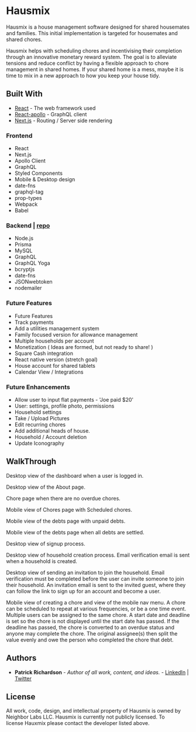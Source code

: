 # Hausmix

Hausmix is a house management software designed for shared housemates and families. This initial implementation is targeted for housemates and shared chores.

Hausmix helps with scheduling chores and incentivising their completion through an innovative monetary reward system. The goal is to alleviate tensions and reduce conflict by having a flexible approach to chore management in shared homes. If your shared home is a mess, maybe it is time to mix in a new approach to how you keep your house tidy.

## Built With

- [React](https://reactjs.org/) - The web framework used
- [React-apollo](https://apollographql.com/docs/react/) - GraphQL client
- [Next.js](https://nextjs.org/) - Routing / Server side rendering

### Frontend

- React
- Next.js
- Apollo Client
- GraphQL
- Styled Components
- Mobile & Desktop design
- date-fns
- graphql-tag
- prop-types
- Webpack
- Babel

### Backend | [repo](https://github.com/setfloat/hausmix_node)

- Node.js
- Prisma
- MySQL
- GraphQL
- GraphQL Yoga
- bcryptjs
- date-fns
- JSONwebtoken
- nodemailer

### Future Features

- Future Features
- Track payments
- Add a utilities management system
- Family focused version for allowance management
- Multiple households per account
- Monetization ( Ideas are formed, but not ready to share! )
- Square Cash integration
- React native version (stretch goal)
- House account for shared tablets
- Calendar View / Integrations

### Future Enhancements

- Allow user to input flat payments - 'Joe paid \$20'
- User: settings, profile photo, permissions
- Household settings
- Take / Upload Pictures
- Edit recurring chores
- Add additional heads of house.
- Household / Account deletion
- Update Iconography

## WalkThrough

<!-- [](./readme/hausmix_about.gif) -->

Desktop view of the dashboard when a user is logged in.

[](./readme/hausmix_main.png)

Desktop view of the About page.

[](./readme/hausmix_about.png)

Chore page when there are no overdue chores.

[](./readme/hausmix_no_chores.png)

Mobile view of Chores page with Scheduled chores.

[](./readme/hausmix_scheduled.png)

Mobile view of the debts page with unpaid debts.

[](./readme/hausmix_debts.png)

Mobile view of the debts page when all debts are settled.

[](./readme/hausmix_settled.png)

Desktop view of signup process.

[](./readme/hausmix_signup.gif)

Desktop view of household creation process. Email verification email is sent when a household is created.
[](./readme/hausmix_create_house.gif)

Desktop view of sending an invitation to join the household. Email verification must be completed before the user can invite someone to join their household.  An invitation email is sent to the invited guest, where they can follow the link to sign up for an account and become a user.

[](./readme/hausmix_invitation.gif)

Mobile view of creating a chore and view of the mobile nav menu. A chore can be scheduled to repeat at various frequencies, or be a one time event.  Multiple users can be assigned to the same chore. A start date and deadline is set so the chore is not displayed until the start date has passed. If the deadline has passed, the chore is converted to an overdue status and anyone may complete the chore. The original assignee(s) then split the value evenly and owe the person who completed the chore that debt.

[](./readme/hausmix_create_chore.gif)

## Authors

- **Patrick Richardson** - _Author of all work, content, and ideas._ - [LinkedIn](https://linkedin.com/in/setfloat) | [Twitter](https://twitter.com/setfloat)

## License

All work, code, design, and intellectual property of Hausmix is owned by Neighbor Labs LLC. Hausmix is currently not publicly licensed. To license Hauxmix please contact the developer listed above.
